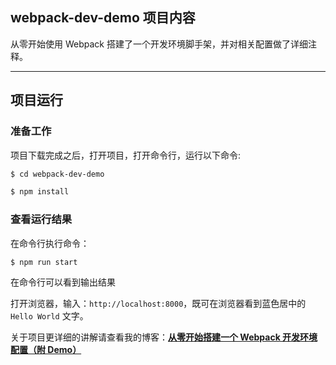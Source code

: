 ## webpack-dev-demo 项目内容
从零开始使用 Webpack 搭建了一个开发环境脚手架，并对相关配置做了详细注释。

----- 

## 项目运行

### 准备工作

项目下载完成之后，打开项目，打开命令行，运行以下命令:
``` bash
$ cd webpack-dev-demo

$ npm install
```

### 查看运行结果
在命令行执行命令：
```
$ npm run start
```

在命令行可以看到输出结果

打开浏览器，输入：`http://localhost:8000`，既可在浏览器看到蓝色居中的 `Hello World` 文字。


关于项目更详细的讲解请查看我的博客：**[从零开始搭建一个 Webpack 开发环境配置（附 Demo）](https://juejin.im/post/5c51520cf265da61180215e5)**
